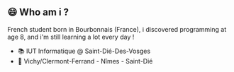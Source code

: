 ## 😄 Who am i ?
French student born in Bourbonnais (France), i discovered programming at age 8, and i'm still learning a lot every day !

* 📚 IUT Informatique @ Saint-Dié-Des-Vosges
* 📍 Vichy/Clermont-Ferrand - Nîmes - Saint-Dié
